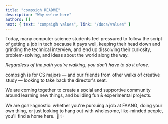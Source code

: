 ```yaml
---
title: "compsigh README"
description: "Why we're here"
authors: []
next: { text: "compsigh values", link: "/docs/values" }
---
```


Today, many computer science students feel pressured to follow the script of getting a job in tech because it pays well, keeping their head down and grinding the technical interview, and end up dissolving their curiosity, problem-solving, and ideas about the world along the way.

*Regardless of the path you're walking, you don't have to do it alone.*

compsigh is for <CasePreserver>CS</CasePreserver> majors — and our friends from other walks of creative study — looking to take back the director's seat.

We are coming together to create a social and supportive community around learning new things, and building fun & experimental projects.

We are goal-agnostic: whether you're pursuing a job at <CasePreserver>FAANG</CasePreserver>, doing your own thing, or just looking to hang out with wholesome, like-minded people, you'll find a home here. 💛 ✨
